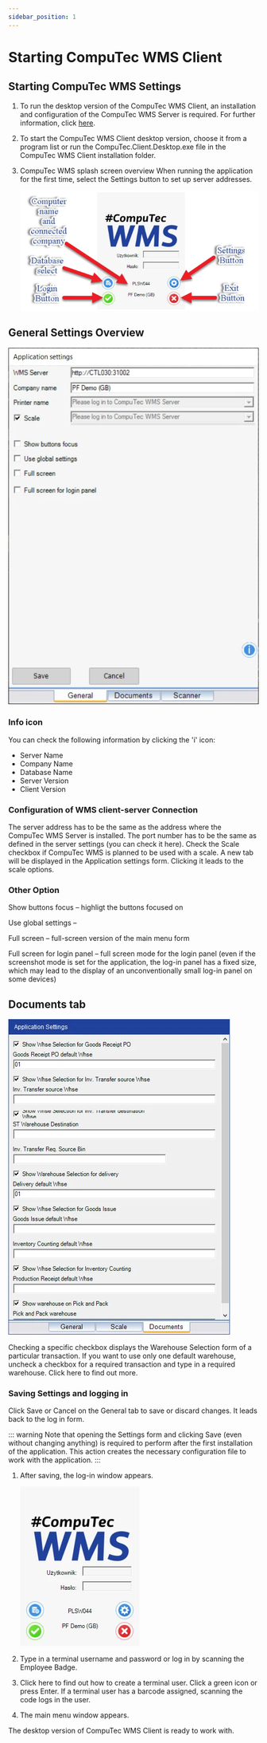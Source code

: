 ```yaml
---
sidebar_position: 1
---
```


# Starting CompuTec WMS Client

## Starting CompuTec WMS Settings

1. To run the desktop version of the CompuTec WMS Client, an installation and configuration of the CompuTec WMS Server is required. For further information, click [here](../administrator-guide/installation/wms-server/overview.md).
2. To start the CompuTec WMS Client desktop version, choose it from a program list or run the CompuTec.Client.Desktop.exe file in the CompuTec WMS Client installation folder.
3. CompuTec WMS splash screen overview
    When running the application for the first time, select the Settings button to set up server addresses.

    ![WMS Main Screen](./media/wms-main-screen.webp)

## General Settings Overview

![General Settings](./media/application-settings-general.webp)

### Info icon

You can check the following information by clicking the 'i' icon:

- Server Name
- Company Name
- Database Name
- Server Version
- Client Version

### Configuration of WMS client-server Connection

The server address has to be the same as the address where the CompuTec WMS Server is installed.
The port number has to be the same as defined in the server settings (you can check it here).
Check the Scale checkbox if CompuTec WMS is planned to be used with a scale. A new tab will be displayed in the Application settings form. Clicking it leads to the scale options.

### Other Option

Show buttons focus – highligt the buttons focused on

Use global settings –

Full screen – full-screen version of the main menu form

Full screen for login panel – full screen mode for the login panel (even if the screenshot mode is set for the application, the log-in panel has a fixed size, which may lead to the display of an unconventionally small log-in panel on some devices)

## Documents tab

![Document Tab](./media/application-settings-document.webp)

Checking a specific checkbox displays the Warehouse Selection form of a particular transaction. If you want to use only one default warehouse, uncheck a checkbox for a required transaction and type in a required warehouse. Click here to find out more.

### Saving Settings and logging in

Click Save or Cancel on the General tab to save or discard changes. It leads back to the log in form.

::: warning
    Note that opening the Settings form and clicking Save (even without changing anything) is required to perform after the first installation of the application. This action creates the necessary configuration file to work with the application.
:::

1. After saving, the log-in window appears.

    ![Login](./media/wms-login.webp)
2. Type in a terminal username and password or log in by scanning the Employee Badge.
3. Click here to find out how to create a terminal user. Click a green icon or press Enter. If a terminal user has a barcode assigned, scanning the code logs in the user.
4. The main menu window appears.

The desktop version of CompuTec WMS Client is ready to work with.
